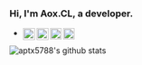 ### Hi, I'm Aox.CL, a developer.

- <a target=_blank href="https://twitter.com/xuandian">
    <img align="left" alt="Aox.CL | Twitter" width="21px"  src="https://raw.githubusercontent.com/aptx5788/aptx5788/152a87a6983034283e240385d3ff845f3046a7b9/assets/twitter.svg" />
  </a>
  <a target=_blank href="https://www.instagram.com/aox.cl/">
    <img align="left" alt="Aox.CL | Instagram" width="21px"     src="https://raw.githubusercontent.com/aptx5788/aptx5788/152a87a6983034283e240385d3ff845f3046a7b9/assets/instagram.svg" />
  </a>
  <a target=_blank href="https://atombox.xyz">
    <img align="left" alt="Aox.CL | AtomBox" width="20px" src="https://raw.githubusercontent.com/aptx5788/aptx5788/5235510b3453332f45117670af17bd8ad32fb2f1/assets/atombox.svg" />
  </a>
  <a target=_blank href="https://weibo.com/atomhachiko">
    <img align="left" alt="Aox.CL | Aox.CL" width="20px" src="https://github.com/aptx5788/aptx5788/blob/main/assets/weibo.svg" />
  </a>

<img align="left" src="https://github-readme-stats.anuraghazra1.vercel.app/api?username=aptx5788&show_icons=true&include_all_commits=true&theme=prussian&hide=stars,contribs&hide_title=true&count_private=true" alt="aptx5788's github stats" />

